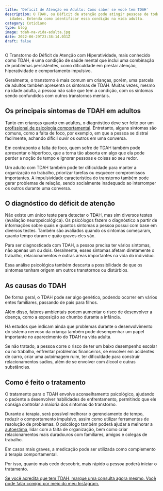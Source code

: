 ```yaml
---
title: 'Déficit de Atenção em Adulto: Como saber se você tem TDAH'
description: O TDAH, ou Déficit de atenção pode atingir pessoas de todas as
  idades. Entenda como identificar essa condição na vida adulta.
category: Cotidiano
type: blog
image: tdah-na-vida-adulta.jpg
date: 2022-06-29T23:38:14.031Z
draft: false
---
```


O Transtorno do Déficit de Atenção com Hiperatividade, mais conhecido como TDAH, é uma condição de saúde mental que inclui uma combinação de problemas persistentes, como dificuldade em prestar atenção, hiperatividade e comportamento impulsivo.

Geralmente, o transtorno é mais comum em crianças, porém, uma parcela de adultos também apresenta os sintomas de TDAH. Muitas vezes, mesmo na idade adulta, a pessoa não sabe que tem a condição, com os sintomas sendo confundidos com outros transtornos mentais.

## Os principais sintomas de TDAH em adultos

Tanto em crianças quanto em adultos, o diagnóstico deve ser feito por um [profissional de psicologia comportamental](https://yuribusin.com.br/pra-que-serve-um-psicologo-clinico/). Entretanto, alguns sintomas são comuns, como a falta de foco, por exemplo, em que a pessoa se distrai facilmente, achando difícil ouvir os outros em uma conversa.

Em contraponto a falta de foco, quem sofre de TDAH também pode apresentar o hiperfoco, que a torna tão absorta em algo que ela pode perder a noção de tempo e ignorar pessoas e coisas ao seu redor.

Um adulto com TDAH também pode ter dificuldade para manter a organização no trabalho, priorizar tarefas ou esquecer compromissos importantes. A impulsividade característica do transtorno também pode gerar problemas de relação, sendo socialmente inadequado ao interromper os outros durante uma conversa.

## O diagnóstico do déficit de atenção

Não existe um único teste para detectar o TDAH, mas sim diversos testes (avaliação neuropsicológica). Os psicólogos fazem o diagnóstico a partir de informações sobre quais e quantos sintomas a pessoa possui com base em diversos testes. Também são avaliados quando os sintomas começaram, quanto tempo duram e quão graves eles são.

Para ser diagnosticada com TDAH, a pessoa precisa ter vários sintomas, não apenas um ou dois. Geralmente, esses sintomas afetam diretamente o trabalho, relacionamentos e outras áreas importantes na vida do indivíduo.

Essa análise psicológica também descarta a possibilidade de que os sintomas tenham origem em outros transtornos ou distúrbios.

## As causas do TDAH

De forma geral, o TDAH pode ser algo genético, podendo ocorrer em vários entes familiares, passando de pais para filhos.

Além disso, fatores ambientais podem aumentar o risco de desenvolver a doença, como a exposição ao chumbo durante a infância.

Há estudos que indicam ainda que problemas durante o desenvolvimento do sistema nervoso da criança também pode desempenhar um papel importante no aparecimento do TDAH na vida adulta.

Se não tratado, a pessoa corre o risco de ter um baixo desempenho escolar ou no trabalho, enfrentar problemas financeiros, se envolver em acidentes de carro, criar uma autoimagem ruim, ter dificuldade para construir relacionamentos sadios, além de se envolver com álcool e outras substâncias.

## Como é feito o tratamento

O tratamento para o TDAH envolve aconselhamento psicológico, ajudando o paciente a desenvolver habilidades de enfrentamento, permitindo que ele consiga controlar a maioria dos sintomas do transtorno.

Durante a terapia, será possível melhorar o gerenciamento de tempo, reduzir o comportamento impulsivo, assim como utilizar ferramentas de resolução de problemas. O psicólogo também poderá ajudar a melhorar a [autoestima](https://yuribusin.com.br/como-aumentar-a-autoestima/), lidar com a falta de organização, bem como criar relacionamentos mais duradouros com familiares, amigos e colegas de trabalho.

Em casos mais graves, a medicação pode ser utilizada como complemento à terapia comportamental.

Por isso, quanto mais cedo descobrir, mais rápido a pessoa poderá iniciar o tratamento.

[Se você acredita que tem TDAH, marque uma consulta agora mesmo. Você pode falar comigo por meio do meu Instagram.](https://www.instagram.com/dryuribusin/)
